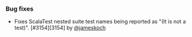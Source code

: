 ### Bug fixes

- Fixes ScalaTest nested suite test names being reported as "(It is not a test)". [#3154][3154] by [@jameskoch][@jameskoch]

  [@jameskoch]: https://github.com/jameskoch
